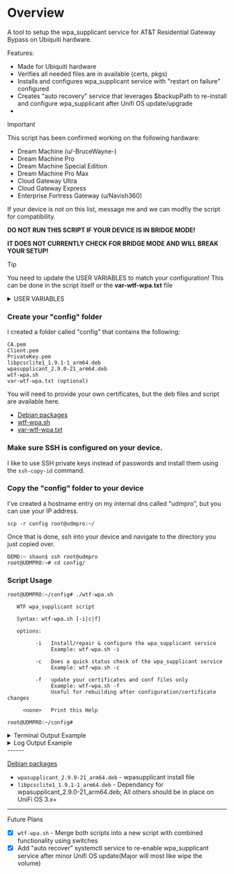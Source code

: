 # Overview
A tool to setup the wpa_supplicant service for AT&T Residential Gateway Bypass on Ubiquiti hardware.

Features:
- Made for Ubiquiti hardware
- Verifies all needed files are in available (certs, pkgs)
- Installs and configures wpa_supplicant service with "restart on failure" configured
- Creates "auto recovery" service that leverages $backupPath to re-install and configure wpa_supplicant after Unifi OS update/upgrade
- 

> [!IMPORTANT]
>
> This script has been confirmed working on the following hardware:
> - Dream Machine (u/-BruceWayne-)
> - Dream Machine Pro
> - Dream Machine Special Edition
> - Dream Machine Pro Max
> - Cloud Gateway Ultra
> - Cloud Gateway Express
> - Enterprise Fortress Gateway (u/Navish360)
>
> If your device is not on this list, message me and we can modfiy the script for compatibility.

**DO NOT RUN THIS SCRIPT IF YOUR DEVICE IS IN BRIDGE MODE!**

**IT DOES NOT CURRENTLY CHECK FOR BRIDGE MODE AND WILL BREAK YOUR SETUP!**

> [!TIP]
>
>You need to update the USER VARIABLES to match your configuration!
>This can be done in the script itself or the **var-wtf-wpa.txt** file

<details>
<summary>USER VARIABLES</summary>

 ```
## USER VARIABLES ##

# FULL PATH to "backup" folder
backupPath="/root/config"

# Names of install deb files
libpcspkg="libpcsclite1_1.9.1-1_arm64.deb"
wpapkg="wpasupplicant_2.9.0-21_arm64.deb"

# Internet (ONT) interface MAC address (Pulled from cert extraction process)
inetONTmac="00:00:00:00:00:00"

# Certficate variables
CA_filename="CA.pem"
Client_filename="Client.pem"
PrivateKey_filename="PrivateKey.pem"

# FULL PATH for wpa_supplicant.conf
confPath="/etc/wpa_supplicant/conf"

# FULL PATH for cert storage
certPath="/etc/wpa_supplicant/conf"

# FULL PATH for deb package storage
debPath="/etc/wpa_supplicant/packages"
```

</details>

### Create your "config" folder
I created a folder called "config" that contains the following:
```
CA.pem
Client.pem
PrivateKey.pem
libpcsclite1_1.9.1-1_arm64.deb
wpasupplicant_2.9.0-21_arm64.deb
wtf-wpa.sh
var-wtf-wpa.txt (optional)
```
You will need to provide your own certificates, but the deb files and script are available here.

- [Debian packages](deb%20packages)
- [wtf-wpa.sh](wtf-wpa.sh)
- [var-wtf-wpa.txt](var-wtf-wpa.txt)

### Make sure SSH is configured on your device.
I like to use SSH private keys instead of passwords and install them using the ```ssh-copy-id``` command.

### Copy the "config" folder to your device
I've created a hostname entry on my internal dns called "udmpro", but you can use your IP address.

```scp -r config root@udmpro:~/```

Once that is done, ssh into your device and navigate to the directory you just copied over.
```
DEMO:~ shaun$ ssh root@udmpro
root@UDMPRO:~# cd config/
```
### Script Usage
```
root@UDMPRO:~/config# ./wtf-wpa.sh
 
   WTF wpa_supplicant script

   Syntax: wtf-wpa.sh [-i|c|f]

   options: 

         -i   Install/repair & configure the wpa_supplicant service
              Example: wtf-wpa.sh -i

         -c   Does a quick status check of the wpa_supplicant service
              Example: wtf-wpa.sh -c

         -f   update your certificates and conf files only
              Example: wtf-wpa.sh -f
              Useful for rebuilding after configuration/certificate changes

     <none>   Print this Help

root@UDMPRO:~/config# 
```

<details>
<summary>Terminal Output Example</summary>
<img width="816" alt="Terminal" src="https://github.com/user-attachments/assets/bec67e9e-05ca-4c5a-9699-a6843137ffa9">
</details>

<details>
<summary>Log Output Example</summary>
  
```
[2024-08-16 16:36:35] - *** Logging to: wtf-wpa.log ***
[2024-08-16 16:36:35] - *** Verification Mode ***
[2024-08-16 16:36:35] - *** Checking Hardware Version ***
[2024-08-16 16:36:35] - INFO: Hardware - UniFi Dream Machine Pro
[2024-08-16 16:36:35] - INFO: WAN Interface: eth8
[2024-08-16 16:36:35] - *** Checking for required directories ***
[2024-08-16 16:36:35] - INFO: Found - Backup Path: /root/config
[2024-08-16 16:36:35] - INFO: Found - debPath: /etc/wpa_supplicant/packages
[2024-08-16 16:36:35] - INFO: Found - certPath: /etc/wpa_supplicant/conf
[2024-08-16 16:36:35] - INFO: Found - confPath: /etc/wpa_supplicant/conf
[2024-08-16 16:36:35] - INFO: Found - override: /etc/systemd/system/wpa_supplicant.service.d
[2024-08-16 16:36:35] - *** Checking for required deb packages ***
[2024-08-16 16:36:35] - INFO: Found - deb_pkg: /etc/wpa_supplicant/packages/libpcsclite1_1.9.1-1_arm64.deb
[2024-08-16 16:36:35] - INFO: Found - deb_pkg: /etc/wpa_supplicant/packages/wpasupplicant_2.9.0-21_arm64.deb
[2024-08-16 16:36:35] - *** Checking for required certificates ***
[2024-08-16 16:36:35] - INFO: Found - CA: /etc/wpa_supplicant/conf/CA.pem
[2024-08-16 16:36:35] - INFO: Found - Client: /etc/wpa_supplicant/conf/Client.pem
[2024-08-16 16:36:35] - INFO: Found - PrivateKey: /etc/wpa_supplicant/conf/PrivateKey.pem
[2024-08-16 16:36:35] - *** Checking for wpa_supplicant conf files ***
[2024-08-16 16:36:35] - INFO: Found - wpa_conf: /etc/wpa_supplicant/conf/wpa_supplicant.conf
[2024-08-16 16:36:35] - INFO: Found - override: /etc/systemd/system/wpa_supplicant.service.d/override.conf
[2024-08-16 16:36:35] - *** Checking wpa_supplicant service ***
[2024-08-16 16:36:35] - INFO: wpa_supplicant installed: 2:2.9.0-21
[2024-08-16 16:36:35] - INFO: wpa_supplicant is active
[2024-08-16 16:36:35] - INFO: wpa_supplicant is enabled
[2024-08-16 16:36:35] - *** Checking recovery service ***
[2024-08-16 16:36:35] - INFO: wtf-wpa.service is enabled
[2024-08-16 16:36:35] - *** Testing connection to google.com:80 ***
[2024-08-16 16:36:36] - INFO: Attemp 1/3: netcat google.com:80 SUCCESSFUL
[2024-08-16 16:36:36] - *** Process complete ***
```
</details>
------

[Debian packages](wpa_supplicant/deb%20packages)
- `wpasupplicant_2.9.0-21_arm64.deb` - wpasupplicant install file
- `libpcsclite1_1.9.1-1_arm64.deb` - Dependancy for wpasupplicant_2.9.0-21_arm64.deb; All others should be in place on UniFi OS 3.x+
------

Future Plans
- [X] `wtf-wpa.sh` - Merge both scripts into a new script with combined functionality using switches
- [X] Add "auto recover" systemctl service to re-enable wpa_supplicant service after minor Unifi OS update(Major will most like wipe the volume)
